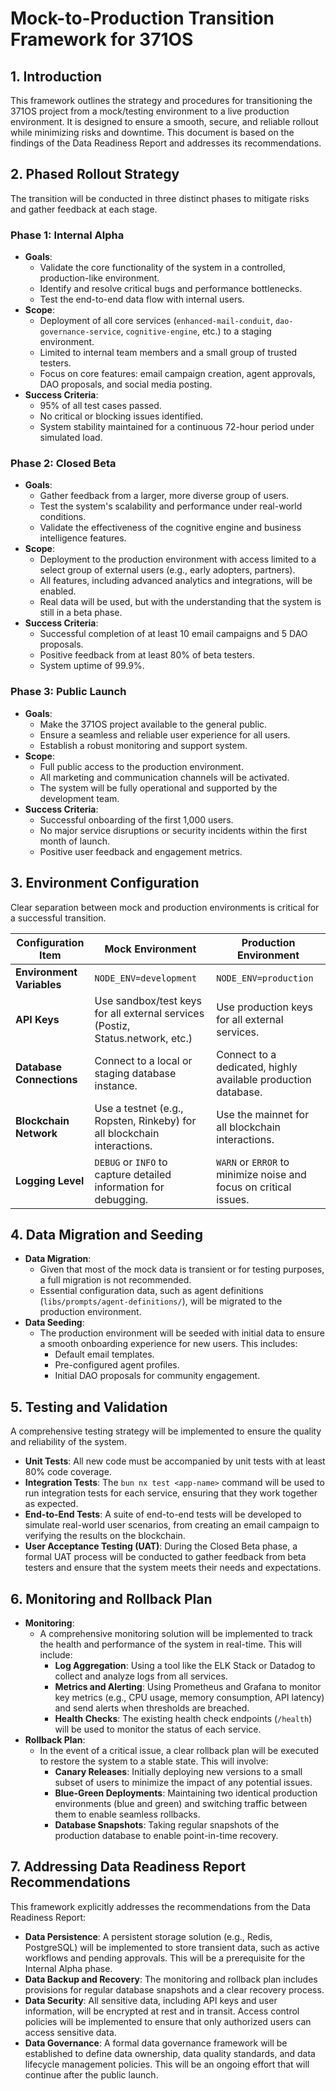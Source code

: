 # Mock-to-Production Transition Framework for 371OS

## 1. Introduction

This framework outlines the strategy and procedures for transitioning the 371OS project from a mock/testing environment to a live production environment. It is designed to ensure a smooth, secure, and reliable rollout while minimizing risks and downtime. This document is based on the findings of the Data Readiness Report and addresses its recommendations.

## 2. Phased Rollout Strategy

The transition will be conducted in three distinct phases to mitigate risks and gather feedback at each stage.

### Phase 1: Internal Alpha

*   **Goals**:
    *   Validate the core functionality of the system in a controlled, production-like environment.
    *   Identify and resolve critical bugs and performance bottlenecks.
    *   Test the end-to-end data flow with internal users.
*   **Scope**:
    *   Deployment of all core services (`enhanced-mail-conduit`, `dao-governance-service`, `cognitive-engine`, etc.) to a staging environment.
    *   Limited to internal team members and a small group of trusted testers.
    *   Focus on core features: email campaign creation, agent approvals, DAO proposals, and social media posting.
*   **Success Criteria**:
    *   95% of all test cases passed.
    *   No critical or blocking issues identified.
    *   System stability maintained for a continuous 72-hour period under simulated load.

### Phase 2: Closed Beta

*   **Goals**:
    *   Gather feedback from a larger, more diverse group of users.
    *   Test the system's scalability and performance under real-world conditions.
    *   Validate the effectiveness of the cognitive engine and business intelligence features.
*   **Scope**:
    *   Deployment to the production environment with access limited to a select group of external users (e.g., early adopters, partners).
    *   All features, including advanced analytics and integrations, will be enabled.
    *   Real data will be used, but with the understanding that the system is still in a beta phase.
*   **Success Criteria**:
    *   Successful completion of at least 10 email campaigns and 5 DAO proposals.
    *   Positive feedback from at least 80% of beta testers.
    *   System uptime of 99.9%.

### Phase 3: Public Launch

*   **Goals**:
    *   Make the 371OS project available to the general public.
    *   Ensure a seamless and reliable user experience for all users.
    *   Establish a robust monitoring and support system.
*   **Scope**:
    *   Full public access to the production environment.
    *   All marketing and communication channels will be activated.
    *   The system will be fully operational and supported by the development team.
*   **Success Criteria**:
    *   Successful onboarding of the first 1,000 users.
    *   No major service disruptions or security incidents within the first month of launch.
    *   Positive user feedback and engagement metrics.

## 3. Environment Configuration

Clear separation between mock and production environments is critical for a successful transition.

| Configuration Item        | Mock Environment                                                              | Production Environment                                                        |
| ------------------------- | ----------------------------------------------------------------------------- | ----------------------------------------------------------------------------- |
| **Environment Variables** | `NODE_ENV=development`                                                        | `NODE_ENV=production`                                                         |
| **API Keys**              | Use sandbox/test keys for all external services (Postiz, Status.network, etc.) | Use production keys for all external services.                                |
| **Database Connections**  | Connect to a local or staging database instance.                              | Connect to a dedicated, highly available production database.                 |
| **Blockchain Network**    | Use a testnet (e.g., Ropsten, Rinkeby) for all blockchain interactions.         | Use the mainnet for all blockchain interactions.                              |
| **Logging Level**         | `DEBUG` or `INFO` to capture detailed information for debugging.                | `WARN` or `ERROR` to minimize noise and focus on critical issues.             |

## 4. Data Migration and Seeding

*   **Data Migration**:
    *   Given that most of the mock data is transient or for testing purposes, a full migration is not recommended.
    *   Essential configuration data, such as agent definitions (`libs/prompts/agent-definitions/`), will be migrated to the production environment.
*   **Data Seeding**:
    *   The production environment will be seeded with initial data to ensure a smooth onboarding experience for new users. This includes:
        *   Default email templates.
        *   Pre-configured agent profiles.
        *   Initial DAO proposals for community engagement.

## 5. Testing and Validation

A comprehensive testing strategy will be implemented to ensure the quality and reliability of the system.

*   **Unit Tests**: All new code must be accompanied by unit tests with at least 80% code coverage.
*   **Integration Tests**: The `bun nx test <app-name>` command will be used to run integration tests for each service, ensuring that they work together as expected.
*   **End-to-End Tests**: A suite of end-to-end tests will be developed to simulate real-world user scenarios, from creating an email campaign to verifying the results on the blockchain.
*   **User Acceptance Testing (UAT)**: During the Closed Beta phase, a formal UAT process will be conducted to gather feedback from beta testers and ensure that the system meets their needs and expectations.

## 6. Monitoring and Rollback Plan

*   **Monitoring**:
    *   A comprehensive monitoring solution will be implemented to track the health and performance of the system in real-time. This will include:
        *   **Log Aggregation**: Using a tool like the ELK Stack or Datadog to collect and analyze logs from all services.
        *   **Metrics and Alerting**: Using Prometheus and Grafana to monitor key metrics (e.g., CPU usage, memory consumption, API latency) and send alerts when thresholds are breached.
        *   **Health Checks**: The existing health check endpoints (`/health`) will be used to monitor the status of each service.
*   **Rollback Plan**:
    *   In the event of a critical issue, a clear rollback plan will be executed to restore the system to a stable state. This will involve:
        *   **Canary Releases**: Initially deploying new versions to a small subset of users to minimize the impact of any potential issues.
        *   **Blue-Green Deployments**: Maintaining two identical production environments (blue and green) and switching traffic between them to enable seamless rollbacks.
        *   **Database Snapshots**: Taking regular snapshots of the production database to enable point-in-time recovery.

## 7. Addressing Data Readiness Report Recommendations

This framework explicitly addresses the recommendations from the Data Readiness Report:

*   **Data Persistence**: A persistent storage solution (e.g., Redis, PostgreSQL) will be implemented to store transient data, such as active workflows and pending approvals. This will be a prerequisite for the Internal Alpha phase.
*   **Data Backup and Recovery**: The monitoring and rollback plan includes provisions for regular database snapshots and a clear recovery process.
*   **Data Security**: All sensitive data, including API keys and user information, will be encrypted at rest and in transit. Access control policies will be implemented to ensure that only authorized users can access sensitive data.
*   **Data Governance**: A formal data governance framework will be established to define data ownership, data quality standards, and data lifecycle management policies. This will be an ongoing effort that will continue after the public launch.